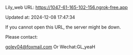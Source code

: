 Lily_web URL: https://1047-61-165-102-156.ngrok-free.app

Updated at: 2024-12-08 17:47:34

If you cannot open this URL, the server might be down.

Please contact: 

goley04@foxmail.com Or Wechat:GL_yeaH